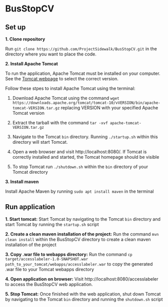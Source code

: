 # BusStopCV

## Set up 

**1. Clone repository**

Run `git clone https://github.com/ProjectSidewalk/BusStopCV.git` in the directory where you want to place the code. 

**2. Install Apache Tomcat**

To run the application, Apache Tomcat must be installed on your computer. 
See the [Tomcat webpage](https://tomcat.apache.org/download-10.cgi) to select the correct version.

Follow these stpes to install Apache Tomcat using the terminal:

1. Download Apache Tomcat using the command `wget https://downloads.apache.org/tomcat/tomcat-10/vVERSION/bin/apache-tomcat-VERSION.tar.gz` replacing VERSION with your specified Apache Tomcat version

2. Extract the tarball with the command `tar -xvf apache-tomcat-VERSION.tar.gz`

3. Navigate to the Tomcat `bin` directory. Running `./startup.sh` within this directory will start Tomcat. 

4. Open a web browser and visit http://localhost:8080/. If Tomcat is correctly installed and started, the Tomcat homepage should be visible

5. To stop Tomcat run `./shutdown.sh` within the `bin` directory of your Tomcat directory

**3. Install maven**

Install Apache Maven by running `sudo apt install maven` in the terminal

## Run application

**1. Start tomcat:** Start Tomcat by navigating to the Tomcat `bin` directory and start Tomcat by running the `startup.sh` script

**2. Create a clean maven installation of the project:** Run the command `mvn clean install` within the BusStopCV directory to create a clean maven installation of the project

**3. Copy .war file to webapps directory:** Run the command `cp target/accesslabeler-1.0-SNAPSHOT.war path_to_your_tomcat/webapps/accesslabeler.war` to copy the generated .war file to your Tomcat webapps directory

**4. Open application on browser:** Visit http://localhost:8080/accesslabeler to access the BusStopCV web application. 

**5. Stop Tomcat:** Once finished with the web application, shut down Tomcat by navigating to the Tomcat `bin` directory and running the `shutdown.sh` script

